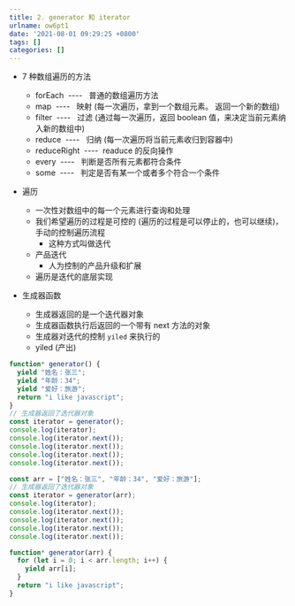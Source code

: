 ```yaml
---
title: 2. generator 和 iterator
urlname: ow6pt1
date: '2021-08-01 09:29:25 +0800'
tags: []
categories: []
---
```


- 7 种数组遍历的方法

  - forEach  ----   普通的数组遍历方法
  - map  ----   映射 (每一次遍历，拿到一个数组元素。 返回一个新的数组)
  - filter  ----   过滤 (通过每一次遍历，返回 boolean 值，来决定当前元素纳入新的数组中)
  - reduce  ----   归纳 (每一次遍历将当前元素收归到容器中)
  - reduceRight  ----  readuce 的反向操作
  - every  ----   判断是否所有元素都符合条件
  - some  ----   判定是否有某一个或者多个符合一个条件

- 遍历

  - 一次性对数组中的每一个元素进行查询和处理
  - 我们希望遍历的过程是可控的 (遍历的过程是可以停止的，也可以继续)，手动的控制遍历流程
    - 这种方式叫做迭代
  - 产品迭代
    - 人为控制的产品升级和扩展
  - 遍历是迭代的底层实现

- 生成器函数
  - 生成器返回的是一个迭代器对象
  - 生成器函数执行后返回的一个带有 next 方法的对象
  - 生成器对迭代的控制 `yiled` 来执行的
  - yiled (产出)

```javascript
function* generator() {
  yield "姓名：张三";
  yield "年龄：34";
  yield "爱好：旅游";
  return "i like javascript";
}
// 生成器返回了迭代器对象
const iterator = generator();
console.log(iterator);
console.log(iterator.next());
console.log(iterator.next());
console.log(iterator.next());
console.log(iterator.next());
```

```javascript
const arr = ["姓名：张三", "年龄：34", "爱好：旅游"];
// 生成器返回了迭代器对象
const iterator = generator(arr);
console.log(iterator);
console.log(iterator.next());
console.log(iterator.next());
console.log(iterator.next());
console.log(iterator.next());

function* generator(arr) {
  for (let i = 0; i < arr.length; i++) {
    yield arr[i];
  }
  return "i like javascript";
}
```
